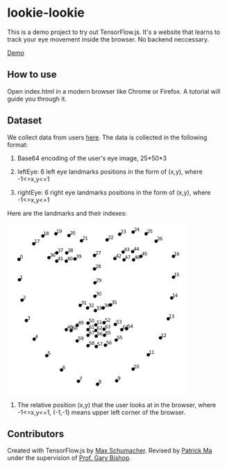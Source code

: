# lookie-lookie

This is a demo project to try out TensorFlow.js. It's a website that learns to
track your eye movement inside the browser. No backend neccessary.

[Demo](https://mapy1874.github.·io/eye-tracking/)

## How to use

Open index.html in a modern browser like Chrome or Firefox. A tutorial will
guide you through it.

## Dataset
We collect data from users [here](https://patrickma.me/eye-tracking/collection/collection.html). The data is collected in the following format:

1. Base64 encoding of the user's eye image, 25\*50\*3

1. leftEye: 6 left eye landmarks positions in the form of (x,y), where -1<=x,y<=1

1. rightEye: 6 right eye landmarks positions in the form of (x,y), where -1<=x,y<=1

Here are the landmarks and their indexes:

![landmarks](landmarks_68.png)

1. The relative position (x,y) that the user looks at in the browser, where -1<=x,y<=1, (-1,-1) means upper left corner of the browser.
 

## Contributors

Created with TensorFlow.js by [Max Schumacher](https://github.com/cpury). Revised by [Patrick Ma](https://github.com/mapy1874/) under the supervision of [Prof. Gary Bishop](https://www.cs.unc.edu/~gb/).